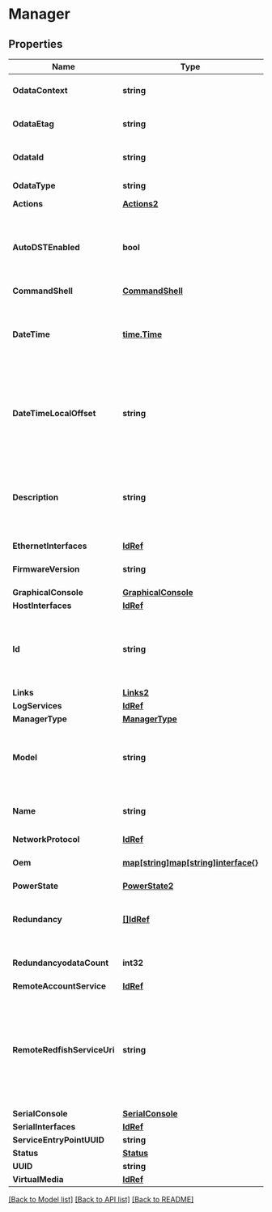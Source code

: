 # Manager

## Properties
Name | Type | Description | Notes
------------ | ------------- | ------------- | -------------
**OdataContext** | **string** | The OData description of a payload. | [optional] 
**OdataEtag** | **string** | The current ETag of the resource. | [optional] 
**OdataId** | **string** | The unique identifier for a resource. | 
**OdataType** | **string** | The type of a resource. | 
**Actions** | [**Actions2**](Actions_2.md) |  | [optional] 
**AutoDSTEnabled** | **bool** | Indicates whether the manager is configured for automatic DST adjustment. | [optional] 
**CommandShell** | [**CommandShell**](CommandShell.md) |  | [optional] 
**DateTime** | [**time.Time**](time.Time.md) | The current DateTime (with offset) for the manager, used to set or read time. | [optional] 
**DateTimeLocalOffset** | **string** | The time offset from UTC that the DateTime property is set to in format: +06:00 . | [optional] 
**Description** | **string** | Provides a description of this resource and is used for commonality  in the schema definitions. | [optional] 
**EthernetInterfaces** | [**IdRef**](idRef.md) |  | [optional] 
**FirmwareVersion** | **string** | The firmware version of this Manager. | [optional] 
**GraphicalConsole** | [**GraphicalConsole**](GraphicalConsole.md) |  | [optional] 
**HostInterfaces** | [**IdRef**](idRef.md) |  | [optional] 
**Id** | **string** | Uniquely identifies the resource within the collection of like resources. | 
**Links** | [**Links2**](Links_2.md) |  | [optional] 
**LogServices** | [**IdRef**](idRef.md) |  | [optional] 
**ManagerType** | [**ManagerType**](ManagerType.md) |  | [optional] 
**Model** | **string** | The model information of this Manager as defined by the manufacturer. | [optional] 
**Name** | **string** | The name of the resource or array element. | 
**NetworkProtocol** | [**IdRef**](idRef.md) |  | [optional] 
**Oem** | [**map[string]map[string]interface{}**](map[string]interface{}.md) | Oem extension object. | [optional] 
**PowerState** | [**PowerState2**](PowerState_2.md) |  | [optional] 
**Redundancy** | [**[]IdRef**](idRef.md) | Redundancy information for the managers of this system. | [optional] 
**RedundancyodataCount** | **int32** | The number of items in a collection. | [optional] 
**RemoteAccountService** | [**IdRef**](idRef.md) |  | [optional] 
**RemoteRedfishServiceUri** | **string** | This property contains the URI of the Redfish Service Root for the remote Manager represented by this resource. | [optional] 
**SerialConsole** | [**SerialConsole**](SerialConsole.md) |  | [optional] 
**SerialInterfaces** | [**IdRef**](idRef.md) |  | [optional] 
**ServiceEntryPointUUID** | **string** |  | [optional] 
**Status** | [**Status**](Status.md) |  | [optional] 
**UUID** | **string** |  | [optional] 
**VirtualMedia** | [**IdRef**](idRef.md) |  | [optional] 

[[Back to Model list]](../README.md#documentation-for-models) [[Back to API list]](../README.md#documentation-for-api-endpoints) [[Back to README]](../README.md)


